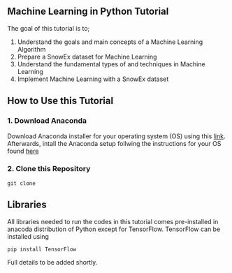 ## Machine Learning in Python Tutorial 

The goal of this tutorial is to;

1. Understand the goals and main concepts of a Machine Learning Algorithm
2. Prepare a SnowEx dataset for Machine Learning
3. Understand the fundamental types of and techniques in Machine Learning
4. Implement Machine Learning with a SnowEx dataset 

## How to Use this Tutorial

### 1. Download Anaconda

Download Anaconda installer for your operating system (OS) using this [link](https://www.anaconda.com/products/individual). Afterwards, intall the Anaconda setup follwing the instructions for your OS found [here](https://docs.anaconda.com/anaconda/install/)

### 2. Clone this Repository ###
    git clone 


## Libraries

All libraries needed to run the codes in this tutorial comes pre-installed in anacoda distribution of Python except for TensorFlow. TensorFlow can be installed using

``` none
pip install TensorFlow
```

Full details to be added shortly.
